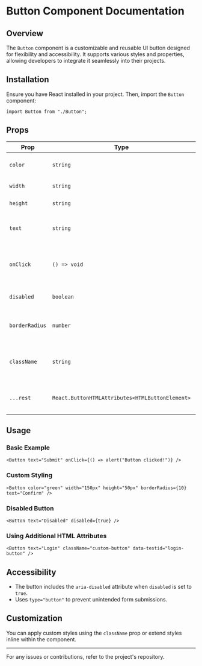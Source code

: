 # Button Component Documentation

## Overview
The `Button` component is a customizable and reusable UI button designed for flexibility and accessibility. It supports various styles and properties, allowing developers to integrate it seamlessly into their projects.

## Installation
Ensure you have React installed in your project. Then, import the `Button` component:

```tsx
import Button from "./Button";
```

## Props

| Prop          | Type                                       | Default   | Description |
|--------------|------------------------------------------|-----------|-------------|
| `color`      | `string`                                 | `"blue"`  | Background color of the button. |
| `width`      | `string`                                 | `"100px"` | Width of the button. |
| `height`     | `string`                                 | `"40px"`  | Height of the button. |
| `text`       | `string`                                 | `"Click me"` | Text displayed on the button. |
| `onClick`    | `() => void`                             | `undefined` | Function to execute when the button is clicked. |
| `disabled`   | `boolean`                                | `false`    | Disables the button if `true`. |
| `borderRadius` | `number`                               | `15`       | Border radius for rounded corners. |
| `className`  | `string`                                 | `""`       | Additional class names for custom styling. |
| `...rest`    | `React.ButtonHTMLAttributes<HTMLButtonElement>` | N/A       | Allows additional HTML attributes. |

## Usage
### Basic Example
```tsx
<Button text="Submit" onClick={() => alert("Button clicked!")} />
```

### Custom Styling
```tsx
<Button color="green" width="150px" height="50px" borderRadius={10} text="Confirm" />
```

### Disabled Button
```tsx
<Button text="Disabled" disabled={true} />
```

### Using Additional HTML Attributes
```tsx
<Button text="Login" className="custom-button" data-testid="login-button" />
```

## Accessibility
- The button includes the `aria-disabled` attribute when `disabled` is set to `true`.
- Uses `type="button"` to prevent unintended form submissions.

## Customization
You can apply custom styles using the `className` prop or extend styles inline within the component.

---

For any issues or contributions, refer to the project's repository.

